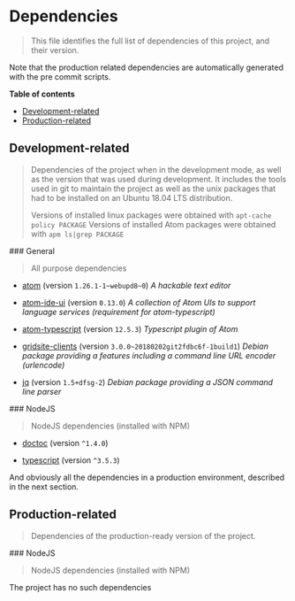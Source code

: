 <!-- DOCTOC INCLUDE -->
# Dependencies

> This file identifies the full list of dependencies of this project, and their
> version.

Note that the production related dependencies are automatically generated with
the pre commit scripts.

__Table of contents__
<!-- START doctoc generated TOC please keep comment here to allow auto update -->
<!-- DON'T EDIT THIS SECTION, INSTEAD RE-RUN doctoc TO UPDATE -->


- [Development-related](#development-related)
- [Production-related](#production-related)

<!-- END doctoc generated TOC please keep comment here to allow auto update -->

## Development-related

> Dependencies of the project when in the development mode, as well as the
> version that was used during development.
> It includes the tools used in git to maintain the project as well as the unix
> packages that had to be installed on an Ubuntu 18.04 LTS distribution.
>
> Versions of installed linux packages were obtained with `apt-cache policy PACKAGE`
> Versions of installed Atom packages were obtained with `apm ls|grep PACKAGE`

### General

> All purpose dependencies

* [atom](https://stedolan.github.io/jq/download/)
  (version `1.26.1-1~webupd8~0`)
  _A hackable text editor_

* [atom-ide-ui](https://atom.io/packages/atom-ide-ui)
  (version `0.13.0`)
  _A collection of Atom UIs to support language services (requirement for
  atom-typescript)_

* [atom-typescript](https://atom.io/packages/atom-typescript)
  (version `12.5.3`)
  _Typescript plugin of Atom_

* [gridsite-clients](http://manpages.ubuntu.com/manpages/bionic/man1/urlencode.1.html)
  (version `3.0.0~20180202git2fdbc6f-1build1`)
  _Debian package providing a features including a command line URL encoder (urlencode)_

* [jq](https://stedolan.github.io/jq/download/)
  (version `1.5+dfsg-2`)
  _Debian package providing a JSON command line parser_

### NodeJS

> NodeJS dependencies (installed with NPM)

<!-- Please keep the comment below to allow auto update -->
<!-- START dev-deps -->
 
* [doctoc](https://www.npmjs.com/package/doctoc) (version `^1.4.0`)
 
* [typescript](https://www.npmjs.com/package/typescript) (version `^3.5.3`)
 
<!-- END dev-deps -->
<!-- Please keep the comment above to allow auto update -->

And obviously all the dependencies in a production environment, described in the
next section.

## Production-related

> Dependencies of the production-ready version of the project.

### NodeJS

> NodeJS dependencies (installed with NPM)

<!-- Please keep the comment below to allow auto update -->
<!-- START prod-deps -->
 
The project has no such dependencies
 
<!-- END prod-deps -->
<!-- Please keep the comment above to allow auto update -->
